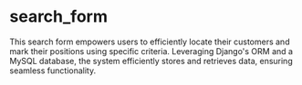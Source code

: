 # search_form

This search form empowers users to efficiently locate their customers and mark their positions using specific criteria. Leveraging Django's ORM and a MySQL database, the system efficiently stores and retrieves data, ensuring seamless functionality.

